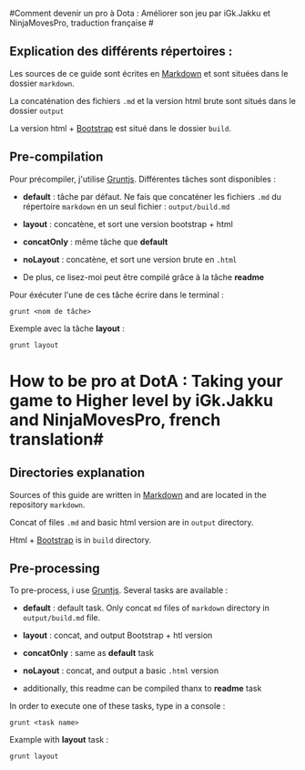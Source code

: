#Comment devenir un pro à Dota : Améliorer son jeu par iGk.Jakku et NinjaMovesPro, traduction française #

## Explication des différents répertoires :  

Les sources de ce guide sont écrites en [Markdown](http://daringfireball.net/projects/markdown) et sont situées dans le dossier ``markdown``.

La concaténation des fichiers ``.md`` et la version html brute sont situés dans le dossier ``output``

La version html + [Bootstrap](http://getbootstrap.com) est situé dans le dossier ``build``.

## Pre-compilation ##

Pour précompiler, j'utilise [Gruntjs](http://gruntjs.com). Différentes tâches sont disponibles : 

  + __default__ : tâche par défaut. Ne fais que concaténer les fichiers ``.md`` du répertoire ``markdown`` en un seul fichier : ``output/build.md``

  + __layout__ : concatène, et sort une version bootstrap + html 

  + __concatOnly__ :  même tâche que __default__

  + __noLayout__ :  concatène, et sort une version brute en ``.html``

  + De plus, ce lisez-moi peut être compilé grâce à la tâche __readme__


Pour éxécuter l'une de ces tâche écrire dans le terminal : 

```
grunt <nom de tâche>

```

Exemple avec la tâche __layout__ : 

```
grunt layout

```

# How to be pro at DotA : Taking your game to Higher level by iGk.Jakku and NinjaMovesPro, french translation#

## Directories explanation ##

Sources of this guide are written in [Markdown](http://daringfireball.net/projects/markdown) and are located in the repository ``markdown``.

Concat of files ``.md`` and basic html version are in ``output`` directory.

Html + [Bootstrap](http://getbootstrap.com) is in ``build`` directory.

## Pre-processing ##

To pre-process, i use [Gruntjs](http://gruntjs.com). Several tasks are available : 

  + __default__ : default task. Only concat ``md`` files of ``markdown`` directory in ``output/build.md`` file.

  + __layout__ : concat, and output Bootstrap + htl version

  + __concatOnly__ : same as __default__ task

  + __noLayout__ : concat, and output a basic ``.html`` version

  + additionally, this readme can be compiled thanx to __readme__ task

In order to execute one of these tasks, type in a console : 

```
grunt <task name>

```

Example with __layout__ task : 

```
grunt layout

```


